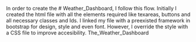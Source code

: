 In order to create the # Weather_Dashboard, I follow this flow.
Initially I created the html file with all the elements required like texareas, buttons and all necessary classes and Ids.
I linked my file with a preexisted framework in bootstrap for design, style and even font.
However, I override the style with a CSS file to improve accesibility. The_Weather_Dashboard
